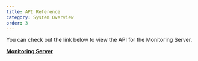 ```yaml
---
title: API Reference
category: System Overview
order: 3
---
```


You can check out the link below to view the API for the Monitoring Server.

**[Monitoring Server](http://healthyho.me.uk/api-reference/index.html)**